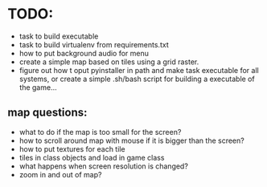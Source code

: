 # TODO:

* task to build executable
* task to build virtualenv from requirements.txt
* how to put background audio for menu
* create a simple map based on tiles using a grid raster.
* figure out how t oput pyinstaller in path and make task executable for all systems, or create a simple .sh/bash script for building a executable of the game...

## map questions:

* what to do if the map is too small for the screen?
* how to scroll around map with mouse if it is bigger than the screen?
* how to put textures for each tile
* tiles in class objects and load in game class
* what happens when screen resolution is changed?
* zoom in and out of map?